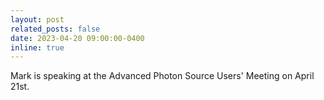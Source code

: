 ```yaml
---
layout: post
related_posts: false
date: 2023-04-20 09:00:00-0400
inline: true
---
```


Mark is speaking at the Advanced Photon Source Users' Meeting on April 21st.
